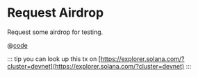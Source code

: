 # Request Airdrop

Request some airdrop for testing.

@[code](@/tour/request-airdrop/main.go)

::: tip
you can look up this tx on [https://explorer.solana.com/?cluster=devnet](https://explorer.solana.com/?cluster=devnet)
:::
